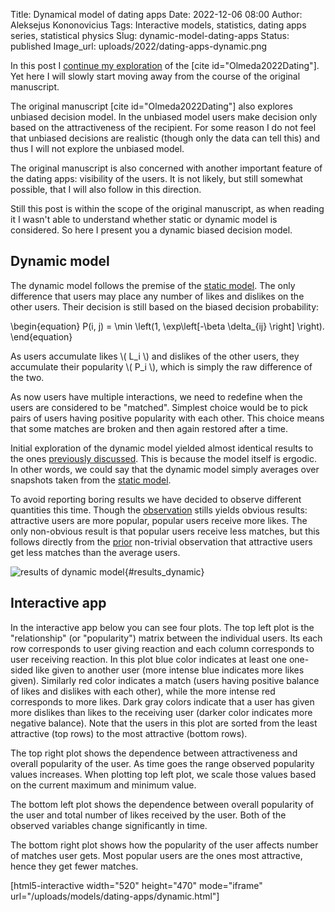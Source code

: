 Title: Dynamical model of dating apps
Date: 2022-12-06 08:00
Author: Aleksejus Kononovicius
Tags: Interactive models, statistics, dating apps series, statistical physics
Slug: dynamic-model-dating-apps
Status: published
Image_url: uploads/2022/dating-apps-dynamic.png

In this post I [continue my
exploration]({filename}/articles/2022/statistical-physics-dating-apps.md) of
the [cite id="Olmeda2022Dating"]. Yet here I will slowly start moving away
from the course of the original manuscript.

The original manuscript [cite id="Olmeda2022Dating"] also explores unbiased
decision model. In the unbiased model users make decision only based on the
attractiveness of the recipient. For some reason I do not feel that unbiased
decisions are realistic (though only the data can tell this) and thus I will
not explore the unbiased model.

The original manuscript is also concerned with another important feature of
the dating apps: visibility of the users. It is not
likely, but still somewhat possible, that I will also follow in this
direction.

Still this post is within the scope of the original manuscript, as when
reading it I wasn't able to understand whether static or dynamic model is
considered. So here I present you a dynamic biased decision model.
<!--more-->

## Dynamic model

The dynamic model follows the premise of the [static
model]({filename}/articles/2022/statistical-physics-dating-apps.md). The
only difference that users may place any number of likes and dislikes on the
other users. Their decision is still based on the biased decision
probability:

\begin{equation}
    P(i, j) = \min \left(1, \exp\left[-\beta \delta\_{ij} \right] \right).
\end{equation}

As users accumulate likes \\\( L\_i \\\) and dislikes of the other users,
they accumulate their popularity \\\( P\_i \\\), which is simply the
raw difference of the two.

As now users have multiple interactions, we need to redefine when the users
are considered to be "matched". Simplest choice would be to pick pairs of
users having positive popularity with each other. This choice means that
some matches are broken and then again restored after a time.

Initial exploration of the dynamic model yielded almost identical results to
the ones [previously
discussed]({filename}/articles/2022/statistical-physics-dating-apps.md).
This is because the model itself is ergodic. In other words, we could say
that the dynamic model simply averages over snapshots taken from the [static
model]({filename}/articles/2022/statistical-physics-dating-apps.md).

To avoid reporting boring results we have decided to observe different
quantities this time. Though the [observation](#results\_dynamic) stills
yields obvious results: attractive users are more popular, popular users
receive more likes. The only non-obvious result is that popular users
receive less matches, but this follows directly from the
[prior]({filename}/articles/2022/statistical-physics-dating-apps.md)
non-trivial observation that attractive users get less matches than the
average users.

![results of dynamic model]({static}/uploads/2022/dating-apps-dynamic.png
"Results of a simulation of the dynamic model showing the dependence
of the newly introduced observables."){#results\_dynamic}

## Interactive app

In the interactive app below you can see four plots. The top left plot is
the "relationship" (or "popularity") matrix between the individual users.
Its each row corresponds to user giving reaction and each column corresponds
to user receiving reaction. In this plot blue color indicates at least one
one-sided like given to another user (more intense blue indicates more likes
given). Similarly red color indicates a match (users having positive balance
of likes and dislikes with each other), while the more intense red
corresponds to more likes. Dark gray colors indicate that a user has given
more dislikes than likes to the receiving user (darker color indicates more
negative balance). Note that the users in this plot are sorted from the
least attractive (top rows) to the most attractive (bottom rows).

The top right plot shows the dependence between attractiveness and overall
popularity of the user. As time goes the range observed popularity values
increases. When plotting top left plot, we scale those values based on the
current maximum and minimum value.

The bottom left plot shows the dependence between overall popularity of the
user and total number of likes received by the user. Both of the observed
variables change significantly in time.

The bottom right plot shows how the popularity of the user affects number of
matches user gets. Most popular users are the ones most attractive, hence
they get fewer matches.

[html5-interactive width="520" height="470" mode="iframe"
url="/uploads/models/dating-apps/dynamic.html"]
